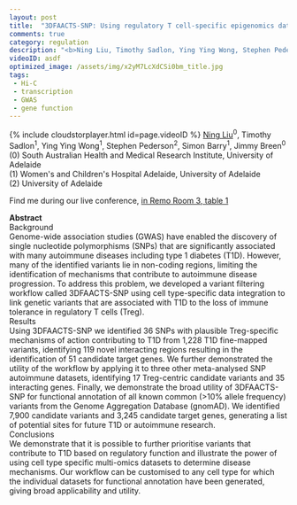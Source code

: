 ```yaml
---
layout: post
title:  "3DFAACTS-SNP: Using regulatory T cell-specific epigenomics data to uncover candidate mechanisms of Type-1 Diabetes (T1D) risk"
comments: true
category: regulation
description: "<b>Ning Liu, Timothy Sadlon, Ying Ying Wong, Stephen Pederson, Simon Barry, Jimmy Breen</b><br/>Background<br/>Genome-wide association studies (GW..."
videoID: asdf
optimized_image: /assets/img/x2yM7LcXdCSi0bm_title.jpg
tags:
 - Hi-C
 - transcription
 - GWAS
 - gene function
---
```

{% include cloudstorplayer.html id=page.videoID %}
<u>Ning Liu</u><sup>0</sup>, Timothy Sadlon<sup>1</sup>, Ying Ying Wong<sup>1</sup>, Stephen Pederson<sup>2</sup>, Simon Barry<sup>1</sup>, Jimmy Breen<sup>0</sup><br/>
\(0\) South Australian Health and Medical Research Institute, University of Adelaide<br/>
\(1\) Women's and Children's Hospital Adelaide, University of Adelaide<br/>
\(2\) University of Adelaide

Find me during our live conference, [in Remo Room 3, table 1](https://remo.co)

<b>Abstract</b><br/>
Background<br/>Genome-wide association studies \(GWAS\) have enabled the discovery of single nucleotide polymorphisms \(SNPs\) that are significantly associated with many autoimmune diseases including type 1 diabetes \(T1D\). However, many of the identified variants lie in non-coding regions, limiting the identification of mechanisms that contribute to autoimmune disease progression. To address this problem, we developed a variant filtering workflow called 3DFAACTS-SNP using cell type-specific data integration to link genetic variants that are associated with T1D to the loss of immune tolerance in regulatory T cells \(Treg\).<br/>Results<br/>Using 3DFAACTS-SNP we identified 36 SNPs with plausible Treg-specific mechanisms of action contributing to T1D from 1,228 T1D fine-mapped variants, identifying 119 novel interacting regions resulting in the identification of 51 candidate target genes. We further demonstrated the utility of the workflow by applying it to three other meta-analysed SNP autoimmune datasets, identifying 17 Treg-centric candidate variants and 35 interacting genes. Finally, we demonstrate the broad utility of 3DFAACTS-SNP for functional annotation of all known common \(&gt;10% allele frequency\) variants from the Genome Aggregation Database \(gnomAD\). We identified 7,900 candidate variants and 3,245 candidate target genes, generating a list of potential sites for future T1D or autoimmune research. <br/>Conclusions<br/>We demonstrate that it is possible to further prioritise variants that contribute to T1D based on regulatory function and illustrate the power of using cell type specific multi-omics datasets to determine disease mechanisms. Our workflow can be customised to any cell type for which the individual datasets for functional annotation have been generated, giving broad applicability and utility.
